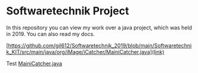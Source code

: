 # Softwaretechnik Project

In this repository you can view my work over a java project, which was held in 2019. You can also read my docs.

[https://github.com/gil612/Softwaretechnik_2019/blob/main/Softwaretechnik_KIT/src/main/java/org/iMage/iCatcher/MainiCatcher.java](link)

Test
[MainiCatcher.java](https://github.com/gil612/Softwaretechnik_2019/blob/main/Softwaretechnik_KIT/src/main/java/org/iMage/iCatcher/MainiCatcher.java)
